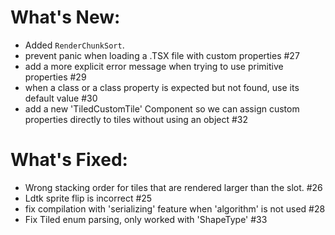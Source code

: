# What's New:

- Added `RenderChunkSort`.
- prevent panic when loading a .TSX file with custom properties #27
- add a more explicit error message when trying to use primitive properties #29
- when a class or a class property is expected but not found, use its default value #30
- add a new 'TiledCustomTile' Component so we can assign custom properties directly to tiles without using an object #32

# What's Fixed:

- Wrong stacking order for tiles that are rendered larger than the slot. #26
- Ldtk sprite flip is incorrect #25
- fix compilation with 'serializing' feature when 'algorithm' is not used #28
- Fix Tiled enum parsing, only worked with 'ShapeType' #33